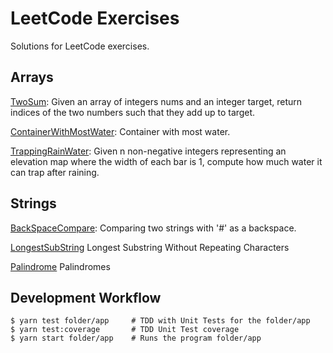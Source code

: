 # LeetCode Exercises

Solutions for LeetCode exercises.

## Arrays

[TwoSum](./two-sum/README.md): Given an array of integers nums and an integer target, return indices of the two numbers such that they add up to target.

[ContainerWithMostWater](./container-with-most-water/README.md): Container with most water.

[TrappingRainWater](./trapping-rain-water/README.md): Given n non-negative integers representing an elevation map where the width of each bar is 1, compute how much water it can trap after raining.

## Strings

[BackSpaceCompare](./backspaceCompare/README.md): Comparing two strings with '#' as a backspace.

[LongestSubString](./longest-sub-string/README.md) Longest Substring Without Repeating Characters

[Palindrome](./palindrome) Palindromes

## Development Workflow

    $ yarn test folder/app     # TDD with Unit Tests for the folder/app
    $ yarn test:coverage       # TDD Unit Test coverage
    $ yarn start folder/app    # Runs the program folder/app
